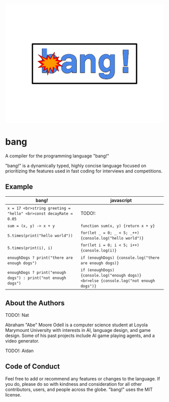 ![a logo for the programming language bang!, it is big blue bubble letters with a small cartoon explosion coming from the b](docs/logo.png "Logo")

# bang

A compiler for the programming language "bang!"

"bang!" is a dynamically typed, highly concise language focused on prioritizing the features used in fast coding for interviews and competitions.

## Example

| bang!                                                             | javascript                                                                              |
| ----------------------------------------------------------------- | --------------------------------------------------------------------------------------- |
| `x = 17 <br>string greeting = "hello" <br>const decayRate = 0.05` | TODO!:                                                                                  |
| `sum = (x, y) -> x + y`                                           | `function sum(x, y) {return x + y}`                                                     |
| `5.times(print("hello world"))`                                   | `for(let _ = 0; _ < 5; _++){console.log("hello world")} `                               |
| `5.times(print(i), i)`                                            | `for(let i = 0; i < 5; i++){console.log(i)} `                                           |
| `enoughDogs ? print("there are enough dogs")`                     | `if (enoughDogs) {console.log("there are enough dogs)}`                                 |
| `enoughDogs ? print("enough dogs") : print("not enough dogs")`    | `if (enoughDogs) {console.log("enough dogs)} <br>else {console.log("not enough dogs")}` |

## About the Authors

TODO!: Nat

Abraham "Abe" Moore Odell is a computer science student at Loyola Marymount University with interests in AI, language design, and game design. Some of his past projects include AI game playing agents, and a video generator.

TODO!: Aidan

## Code of Conduct

Feel free to add or recommend any features or changes to the language. If you do, please do so with kindness and consideration for all other contributors, users, and people across the globe. "bang!" uses the MIT license.

